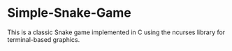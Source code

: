 # Simple-Snake-Game
This is a classic Snake game implemented in C using the ncurses library for terminal-based graphics. 
